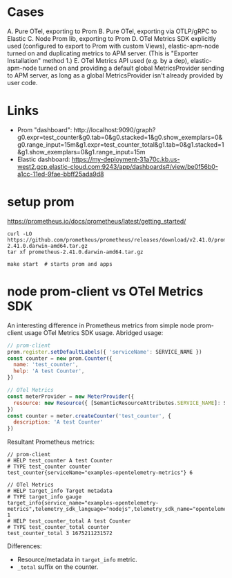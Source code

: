 
# Cases

A. Pure OTel, exporting to Prom
B. Pure OTel, exporting via OTLP/gRPC to Elastic
C. Node Prom lib, exporting to Prom
D. OTel Metrics SDK explicitly used (configured to export to Prom with custom Views), elastic-apm-node turned on and duplicating metrics to APM server. (This is "Exporter Installation" method 1.)
E. OTel Metrics API used (e.g. by a dep), elastic-apm-node turned on and providing a default global MetricsProvider sending to APM server, as long as a global MetricsProvider isn't already provided by user code.


# Links

- Prom "dashboard": http://localhost:9090/graph?g0.expr=test_counter&g0.tab=0&g0.stacked=1&g0.show_exemplars=0&g0.range_input=15m&g1.expr=test_counter_total&g1.tab=0&g1.stacked=1&g1.show_exemplars=0&g1.range_input=15m
- Elastic dashboard: https://my-deployment-31a70c.kb.us-west2.gcp.elastic-cloud.com:9243/app/dashboards#/view/be0f56b0-a1cc-11ed-9fae-bbff25ada9d8


# setup prom

https://prometheus.io/docs/prometheus/latest/getting_started/

```
curl -LO https://github.com/prometheus/prometheus/releases/download/v2.41.0/prometheus-2.41.0.darwin-amd64.tar.gz
tar xf prometheus-2.41.0.darwin-amd64.tar.gz

make start  # starts prom and apps
```


# node prom-client vs OTel Metrics SDK

An interesting difference in Prometheus metrics from simple node prom-client usage
OTel Metrics SDK usage. Abridged usage:

```js
// prom-client
prom.register.setDefaultLabels({ 'serviceName': SERVICE_NAME })
const counter = new prom.Counter({
  name: 'test_counter',
  help: 'A test Counter',
})

// OTel Metrics
const meterProvider = new MeterProvider({
  resource: new Resource({ [SemanticResourceAttributes.SERVICE_NAME]: SERVICE_NAME })
})
const counter = meter.createCounter('test_counter', {
  description: 'A test Counter'
})
```

Resultant Prometheus metrics:

```
// prom-client
# HELP test_counter A test Counter
# TYPE test_counter counter
test_counter{serviceName="examples-opentelemetry-metrics"} 6

// OTel Metrics
# HELP target_info Target metadata
# TYPE target_info gauge
target_info{service_name="examples-opentelemetry-metrics",telemetry_sdk_language="nodejs",telemetry_sdk_name="opentelemetry",telemetry_sdk_version="1.9.1"} 1
# HELP test_counter_total A test Counter
# TYPE test_counter_total counter
test_counter_total 3 1675211231572
```

Differences:
- Resource/metadata in `target_info` metric.
- `_total` suffix on the counter.

